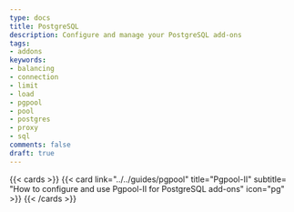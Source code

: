```yaml
---
type: docs
title: PostgreSQL
description: Configure and manage your PostgreSQL add-ons
tags:
- addons
keywords:
- balancing
- connection
- limit
- load
- pgpool
- pool
- postgres
- proxy
- sql
comments: false
draft: true
---
```


{{< cards >}}
 {{< card link="../../guides/pgpool" title="Pgpool-II" subtitle= "How to configure and use Pgpool-II for PostgreSQL add-ons" icon="pg" >}}
{{< /cards >}}
